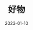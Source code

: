 ---
title: '好物'
url: "hardware"
date: 2023-01-10
layout: hardware
description: '一件称心的产品，从收到包裹那一刻就开始心潮澎湃，到日积月累逐步成为靠谱的伙伴，时刻让你的工作生活充满期待。'
menu:
  main:
    name: "好物"
    weight: 5
---